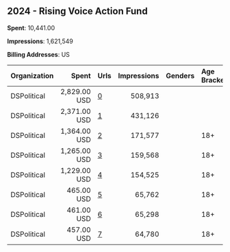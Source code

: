## 2024 - Rising Voice Action Fund 
**Spent**: 10,441.00

**Impressions**: 1,621,549

**Billing Addresses**: US

|Organization|Spent|Urls|Impressions|Genders|Age Brackets|Country Codes|
|:---|---:|:---|---:|:---|:---|:---|
|DSPolitical|2,829.00 USD|[0](https://www.snap.com/political-ads/asset/8fbb95f3b393e223bf306b2348c1b32cb1e9f04bd3b1af52217ad9970595b481?mediaType=jpg)|508,913|||united states|
|DSPolitical|2,371.00 USD|[1](https://www.snap.com/political-ads/asset/8fbb95f3b393e223bf306b2348c1b32cb1e9f04bd3b1af52217ad9970595b481?mediaType=jpg)|431,126|||united states|
|DSPolitical|1,364.00 USD|[2](https://www.snap.com/political-ads/asset/3dbdb7635b7147895ee5106f044e5ec87cc795b3bff4902c830948d4da7e7e4d?mediaType=jpg)|171,577||18+|united states|
|DSPolitical|1,265.00 USD|[3](https://www.snap.com/political-ads/asset/2a43e1e34c932c7dc2c68f324575ad144b6d8889757bb9e0b9a93657ee267460?mediaType=jpg)|159,568||18+|united states|
|DSPolitical|1,229.00 USD|[4](https://www.snap.com/political-ads/asset/9142ff69591e57db669efb32d2c07d69041ecf9b5a04e95f8c882511cc22ec70?mediaType=jpg)|154,525||18+|united states|
|DSPolitical|465.00 USD|[5](https://www.snap.com/political-ads/asset/9142ff69591e57db669efb32d2c07d69041ecf9b5a04e95f8c882511cc22ec70?mediaType=jpg)|65,762||18+|united states|
|DSPolitical|461.00 USD|[6](https://www.snap.com/political-ads/asset/3dbdb7635b7147895ee5106f044e5ec87cc795b3bff4902c830948d4da7e7e4d?mediaType=jpg)|65,298||18+|united states|
|DSPolitical|457.00 USD|[7](https://www.snap.com/political-ads/asset/bf36112ae74b61b1f48836d2928d994717dc9a244ac4abe1c9b2e17ba0f8ff4f?mediaType=jpg)|64,780||18+|united states|
